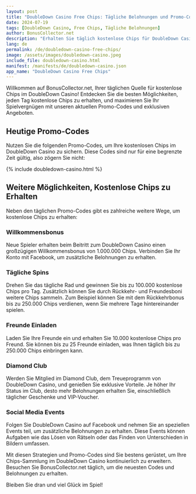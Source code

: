 ```yaml
---
layout: post
title: "DoubleDown Casino Free Chips: Tägliche Belohnungen und Promo-Codes"
date: 2024-07-19
tags: [DoubleDown Casino, Free Chips, Tägliche Belohnungen]
author: BonusCollector.net
description: "Erhalten Sie täglich kostenlose Chips für DoubleDown Casino mit unseren exklusiven Promo-Codes und Belohnungen."
lang: de
permalink: /de/doubledown-casino-free-chips/
image: /assets/images/doubledown-casino.jpeg
include_file: doubledown-casino.html
manifest: /manifests/de/doubledown-casino.json
app_name: "DoubleDown Casino Free Chips"
---
```


Willkommen auf BonusCollector.net, Ihrer täglichen Quelle für kostenlose Chips im DoubleDown Casino! Entdecken Sie die besten Möglichkeiten, jeden Tag kostenlose Chips zu erhalten, und maximieren Sie Ihr Spielvergnügen mit unseren aktuellen Promo-Codes und exklusiven Angeboten.

## Heutige Promo-Codes

Nutzen Sie die folgenden Promo-Codes, um Ihre kostenlosen Chips im DoubleDown Casino zu sichern. Diese Codes sind nur für eine begrenzte Zeit gültig, also zögern Sie nicht:

{% include doubledown-casino.html %}

## Weitere Möglichkeiten, Kostenlose Chips zu Erhalten

Neben den täglichen Promo-Codes gibt es zahlreiche weitere Wege, um kostenlose Chips zu erhalten:

### Willkommensbonus

Neue Spieler erhalten beim Beitritt zum DoubleDown Casino einen großzügigen Willkommensbonus von 1.000.000 Chips. Verbinden Sie Ihr Konto mit Facebook, um zusätzliche Belohnungen zu erhalten.

### Tägliche Spins

Drehen Sie das tägliche Rad und gewinnen Sie bis zu 100.000 kostenlose Chips pro Tag. Zusätzlich können Sie durch Rückkehr- und Freundesboni weitere Chips sammeln. Zum Beispiel können Sie mit dem Rückkehrbonus bis zu 250.000 Chips verdienen, wenn Sie mehrere Tage hintereinander spielen.

### Freunde Einladen

Laden Sie Ihre Freunde ein und erhalten Sie 10.000 kostenlose Chips pro Freund. Sie können bis zu 25 Freunde einladen, was Ihnen täglich bis zu 250.000 Chips einbringen kann.

### Diamond Club

Werden Sie Mitglied im Diamond Club, dem Treueprogramm von DoubleDown Casino, und genießen Sie exklusive Vorteile. Je höher Ihr Status im Club, desto mehr Belohnungen erhalten Sie, einschließlich täglicher Geschenke und VIP-Voucher.

### Social Media Events

Folgen Sie DoubleDown Casino auf Facebook und nehmen Sie an speziellen Events teil, um zusätzliche Belohnungen zu erhalten. Diese Events können Aufgaben wie das Lösen von Rätseln oder das Finden von Unterschieden in Bildern umfassen.

Mit diesen Strategien und Promo-Codes sind Sie bestens gerüstet, um Ihre Chips-Sammlung im DoubleDown Casino kontinuierlich zu erweitern. Besuchen Sie BonusCollector.net täglich, um die neuesten Codes und Belohnungen zu erhalten.

Bleiben Sie dran und viel Glück im Spiel!